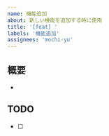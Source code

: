 ```yaml
---
name: 機能追加
about: 新しい機能を追加する時に使用
title: '[feat] '
labels: '機能追加'
assignees: 'mochi-yu'
---
```


## 概要
- 

## TODO
- [ ] 
